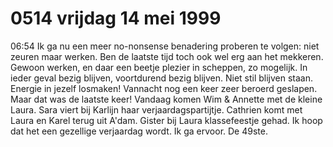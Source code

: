 # 0514 vrijdag 14 mei 1999
06:54	Ik ga nu een meer no-nonsense benadering proberen te volgen: niet zeuren maar werken. Ben de laatste tijd toch ook wel erg aan het mekkeren. Gewoon werken, en daar een beetje plezier in scheppen, zo mogelijk. In ieder geval bezig blijven, voortdurend bezig blijven. Niet stil blijven staan. Energie in jezelf losmaken! Vannacht nog een keer zeer beroerd geslapen. Maar dat was de laatste keer! Vandaag komen Wim & Annette met de kleine Laura. Sara viert bij Karlijn haar verjaardagspartijtje. Cathrien komt met Laura en Karel terug uit A'dam. Gister bij Laura klassefeestje gehad. Ik hoop dat het een gezellige verjaardag wordt. Ik ga ervoor. De 49ste. 